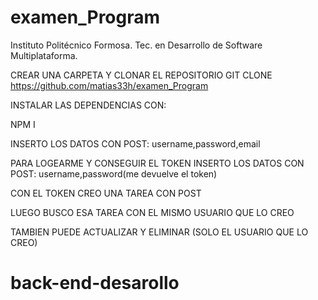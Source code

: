 # examen_Program


Instituto Politécnico Formosa.
Tec. en Desarrollo de Software Multiplataforma.

CREAR UNA CARPETA Y CLONAR EL REPOSITORIO
GIT CLONE https://github.com/matias33h/examen_Program

INSTALAR LAS DEPENDENCIAS CON:

NPM I 

INSERTO LOS DATOS CON POST: username,password,email

PARA LOGEARME Y CONSEGUIR EL TOKEN INSERTO LOS DATOS CON POST: username,password(me devuelve el token)

CON EL TOKEN CREO UNA TAREA CON POST

LUEGO BUSCO ESA TAREA CON EL MISMO USUARIO QUE LO CREO 

TAMBIEN PUEDE ACTUALIZAR Y ELIMINAR (SOLO EL USUARIO QUE LO CREO)



# back-end-desarollo
